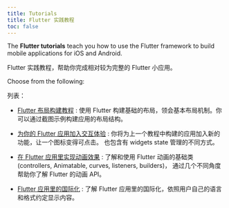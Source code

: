 ```yaml
---
title: Tutorials
title: Flutter 实践教程
toc: false
---
```


The **Flutter tutorials** teach you how to use the Flutter framework to
build mobile applications for iOS and Android.

Flutter 实践教程，帮助你完成相对较为完整的 Flutter 小应用。

Choose from the following:

列表：

* [Flutter 布局构建教程](/docs/development/ui/layout/tutorial)
  : 使用 Flutter 构建基础的布局，领会基本布局机制。你可以通过截图示例构建应用的布局结构。

* [为你的 Flutter 应用加入交互体验](/docs/development/ui/interactive)
  : 你将为上一个教程中构建的应用加入新的功能，让一个图标变得可点击。
  也包含有 widgets state 管理的不同方式。

* [在 Flutter 应用里实现动画效果](/docs/development/ui/animations/tutorial)
  : 了解和使用 Flutter 动画的基础类 (controllers, Animatable, curves, listeners, builders)，
  通过几个不同角度帮助你了解 Flutter 的动画 API。

* [Flutter 应用里的国际化](/docs/development/accessibility-and-localization/internationalization)
  : 了解 Flutter 应用里的国际化，依照用户自己的语言和格式约定显示内容。
  
